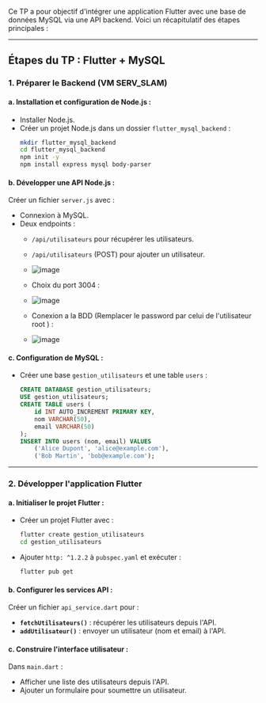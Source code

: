 Ce TP a pour objectif d'intégrer une application Flutter avec une base de données MySQL via une API backend. Voici un récapitulatif des étapes principales :

---

## **Étapes du TP : Flutter + MySQL**

### **1. Préparer le Backend (VM SERV_SLAM)**

#### a. Installation et configuration de Node.js :
- Installer Node.js.
- Créer un projet Node.js dans un dossier `flutter_mysql_backend` :
  ```bash
  mkdir flutter_mysql_backend
  cd flutter_mysql_backend
  npm init -y
  npm install express mysql body-parser 
  ```

#### b. Développer une API Node.js :
Créer un fichier `server.js` avec :
- Connexion à MySQL.
- Deux endpoints : 
  - `/api/utilisateurs` pour récupérer les utilisateurs.
  - `/api/utilisateurs` (POST) pour ajouter un utilisateur.
  - ![image](https://github.com/user-attachments/assets/ac8e8f12-c879-4978-ba0b-9a52c21cb72b)

  - Choix du port 3004 :
  - ![image](https://github.com/user-attachments/assets/260302bc-8e41-48ad-a2f1-db77eb39676c)

  - Conexion a la BDD (Remplacer le password par celui de l'utilisateur root ) :
  - ![image](https://github.com/user-attachments/assets/f4c844a2-b58c-412c-98e0-8e1a23c8867d)


  


#### c. Configuration de MySQL :
- Créer une base `gestion_utilisateurs` et une table `users` :
  ```sql
  CREATE DATABASE gestion_utilisateurs;
  USE gestion_utilisateurs;
  CREATE TABLE users (
      id INT AUTO_INCREMENT PRIMARY KEY,
      nom VARCHAR(50),
      email VARCHAR(50)
  );
  INSERT INTO users (nom, email) VALUES
      ('Alice Dupont', 'alice@example.com'),
      ('Bob Martin', 'bob@example.com');
  ```

---

### **2. Développer l'application Flutter**

#### a. Initialiser le projet Flutter :
- Créer un projet Flutter avec :
  ```bash
  flutter create gestion_utilisateurs
  cd gestion_utilisateurs
  ```
- Ajouter `http: ^1.2.2` à `pubspec.yaml` et exécuter :
  ```bash
  flutter pub get
  ```

#### b. Configurer les services API :
Créer un fichier `api_service.dart` pour :
- **`fetchUtilisateurs()`** : récupérer les utilisateurs depuis l'API.
- **`addUtilisateur()`** : envoyer un utilisateur (nom et email) à l'API.

#### c. Construire l'interface utilisateur :
Dans `main.dart` :
- Afficher une liste des utilisateurs depuis l'API.
- Ajouter un formulaire pour soumettre un utilisateur.
